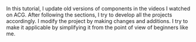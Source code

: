 In this tutorial, I update old versions of components in the videos I watched on ACG. After following the sections, I try to develop all the projects accordingly. I modify the project by making changes and additions. I try to make it applicable by simplifying it from the point of view of beginners like me.
